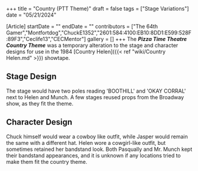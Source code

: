 +++
title = "Country (PTT Theme)"
draft = false
tags = ["Stage Variations"]
date = "05/21/2024"

[Article]
startDate = ""
endDate = ""
contributors = ["The 64th Gamer","Montfortdog","ChuckE1352","2601:584:4100:EB10:8DD1:E599:528F:89F3","Ceclife13","CECMentor"]
gallery = []
+++
The <b><i>Pizza Time Theatre Country Theme</b></i> was a temporary alteration to the stage and character designs for use in the 1984 [Country Helen]({{< ref "wiki/Country Helen.md" >}}) showtape.

<h2> Stage Design </h2>
The stage would have two poles reading 'BOOTHILL' and 'OKAY CORRAL' next to Helen and Munch. A few stages reused props from the Broadway show, as they fit the theme.

<h2> Character Design </h2>
Chuck himself would wear a cowboy like outfit, while Jasper would remain the same with a different hat. Helen wore a cowgirl-like outfit, but sometimes retained her bandstand look. Both Pasqually and Mr. Munch kept their bandstand appearances, and it is unknown if any locations tried to make them fit the country theme. 


